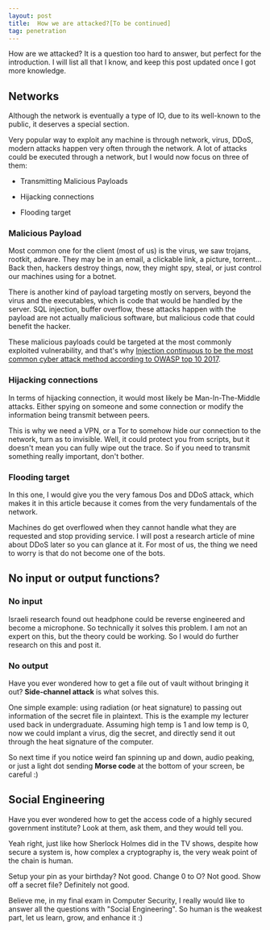 ```yaml
---
layout:	post
title:	How we are attacked?[To be continued]
tag: penetration
---
```


How are we attacked? It is a question too hard to answer, but perfect for the introduction. I will list all that I know, and keep this post updated once I got more knowledge.

## Networks

Although the network is eventually a type of IO, due to its well-known to the public, it deserves a special section.

Very popular way to exploit any machine is through network, virus, DDoS, modern attacks happen very often through the network. A lot of attacks could be executed through a network, but I would now focus on three of them:

* Transmitting Malicious Payloads

* Hijacking connections

* Flooding target

### Malicious Payload

Most common one for the client (most of us) is the virus, we saw trojans, rootkit, adware. They may be in an email, a clickable link, a picture, torrent... Back then, hackers destroy things, now, they might spy, steal, or just control our machines using for a botnet.

There is another kind of payload targeting mostly on servers, beyond the virus and the executables, which is code that would be handled by the server. SQL injection, buffer overflow, these attacks happen with the payload are not actually malicious software, but malicious code that could benefit the hacker.

These malicious payloads could be targeted at the most commonly exploited vulnerability, and that's why [Injection continuous to be the most common cyber attack method according to OWASP top 10 2017](https://www.owasp.org/index.php/Category:OWASP_Top_Ten_Project).

### Hijacking connections

In terms of hijacking connection, it would most likely be Man-In-The-Middle attacks. Either spying on someone and some connection or modify the information being transmit between peers.

This is why we need a VPN, or a Tor to somehow hide our connection to the network, turn as to invisible. Well, it could protect you from scripts, but it doesn't mean you can fully wipe out the trace. So if you need to transmit something really important, don't bother.

### Flooding target

In this one, I would give you the very famous Dos and DDoS attack, which makes it in this article because it comes from the very fundamentals of the network. 

Machines do get overflowed when they cannot handle what they are requested and stop providing service. I will post a research article of mine about DDoS later so you can glance at it. For most of us, the thing we need to worry is that do not become one of the bots.

## No input or output functions?

### No input

Israeli research found out headphone could be reverse engineered and become a microphone. So technically it solves this problem. I am not an expert on this, but the theory could be working. So I would do further research on this and post it.

### No output

Have you ever wondered how to get a file out of vault without bringing it out? **Side-channel attack** is what solves this.

One simple example: using radiation (or heat signature) to passing out information of the secret file in plaintext. This is the example my lecturer used back in undergraduate. Assuming high temp is 1 and low temp is 0, now we could implant a virus, dig the secret, and directly send it out through the heat signature of the computer.

So next time if you notice weird fan spinning up and down, audio peaking, or just a light dot sending **Morse code** at the bottom of your screen, be careful :)

## Social Engineering

Have you ever wondered how to get the access code of a highly secured government institute? Look at them, ask them, and they would tell you.

Yeah right, just like how Sherlock Holmes did in the TV shows, despite how secure a system is, how complex a cryptography is, the very weak point of the chain is human.

Setup your pin as your birthday? Not good. Change 0 to O? Not good. Show off a secret file? Definitely not good.

Believe me, in my final exam in Computer Security, I really would like to answer all the questions with "Social Engineering". So human is the weakest part, let us learn, grow, and enhance it :)